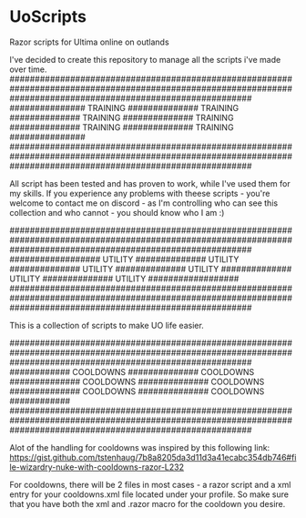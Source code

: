 # UoScripts
Razor scripts for Ultima online on outlands


I've decided to create this repository to manage all the scripts i've made over time.
################################################################################################################################################################
############### TRAINING ############## TRAINING ############## TRAINING ############## TRAINING ############## TRAINING ############## TRAINING ###############
################################################################################################################################################################

All script has been tested and has proven to work, while I've used them for my skills.
If you experience any problems with theese scripts - you're welcome to contact me on discord - as I'm controlling who can see this collection and who cannot - you should know who I am :)


################################################################################################################################################################
################## UTILITY ############## UTILITY ############## UTILITY ############## UTILITY ############## UTILITY ############## UTILITY ##################
################################################################################################################################################################

This is a collection of scripts to make UO life easier.





################################################################################################################################################################
############ COOLDOWNS ############## COOLDOWNS ############## COOLDOWNS ############## COOLDOWNS ############## COOLDOWNS ############## COOLDOWNS ############
################################################################################################################################################################

Alot of the handling for cooldowns was inspired by this following link:
https://gist.github.com/tstenhaug/7b8a8205da3d11d3a41ecabc354db746#file-wizardry-nuke-with-cooldowns-razor-L232

For cooldowns, there will be 2 files in most cases - a razor script and a xml entry for your cooldowns.xml file located under your profile.
So make sure that you have both the xml and .razor macro for the cooldown you desire.

